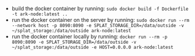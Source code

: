 - build the docker container by running: `sudo docker build -f Dockerfile -t ark-node:latest ..`
- run the docker container on the server by running: `sudo docker run --rm --network host -p 8090:8090 -e SPLAT_STORAGE_DIR=/data/outside -v ~/splat_storage:/data/outside ark-node:latest`
- run the docker container locally by running: `docker run --rm -p 8090:8090 -e SPLAT_STORAGE_DIR=/data/outside -v ~/splat_storage:/data/outside -e HOST=0.0.0.0 ark-node:latest`
